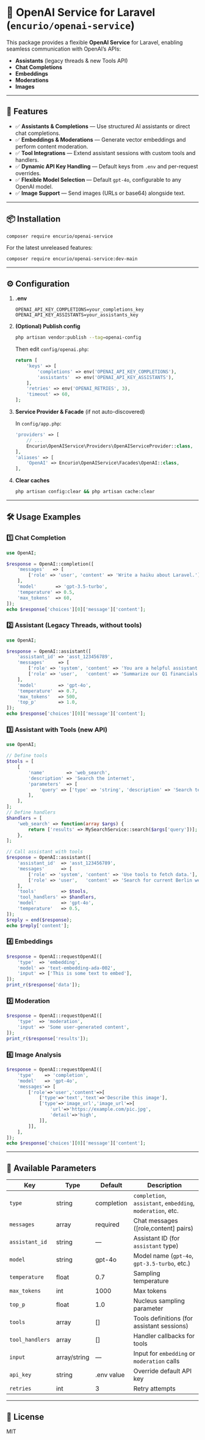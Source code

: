 # 🚀 OpenAI Service for Laravel (`encurio/openai-service`)

This package provides a flexible **OpenAI Service** for Laravel, enabling seamless communication with OpenAI’s APIs:

* **Assistants** (legacy threads & new Tools API)
* **Chat Completions**
* **Embeddings**
* **Moderations**
* **Images**

---

## 📌 Features

* ✅ **Assistants & Completions** — Use structured AI assistants or direct chat completions.
* ✅ **Embeddings & Moderations** — Generate vector embeddings and perform content moderation.
* ✅ **Tool Integrations** — Extend assistant sessions with custom tools and handlers.
* ✅ **Dynamic API Key Handling** — Default keys from `.env` and per-request overrides.
* ✅ **Flexible Model Selection** — Default `gpt-4o`, configurable to any OpenAI model.
* ✅ **Image Support** — Send images (URLs or base64) alongside text.

---

## 📦 Installation

```bash
composer require encurio/openai-service
```

For the latest unreleased features:

```bash
composer require encurio/openai-service:dev-main
```

---

## ⚙️ Configuration

1. **.env**

   ```dotenv
   OPENAI_API_KEY_COMPLETIONS=your_completions_key
   OPENAI_API_KEY_ASSISTANTS=your_assistants_key
   ```

2. **(Optional) Publish config**

   ```bash
   php artisan vendor:publish --tag=openai-config
   ```

   Then edit `config/openai.php`:

   ```php
   return [
       'keys' => [
           'completions' => env('OPENAI_API_KEY_COMPLETIONS'),
           'assistants'  => env('OPENAI_API_KEY_ASSISTANTS'),
       ],
       'retries' => env('OPENAI_RETRIES', 3),
       'timeout' => 60,
   ];
   ```

3. **Service Provider & Facade** (if not auto-discovered)

   In `config/app.php`:

   ```php
   'providers' => [
       // ...
       Encurio\OpenAIService\Providers\OpenAIServiceProvider::class,
   ],
   'aliases' => [
       'OpenAI' => Encurio\OpenAIService\Facades\OpenAI::class,
   ],
   ```

4. **Clear caches**

   ```bash
   php artisan config:clear && php artisan cache:clear
   ```

---

## 🛠️ Usage Examples

### 1️⃣ Chat Completion

```php
use OpenAI;

$response = OpenAI::completion([
    'messages'   => [
        ['role' => 'user', 'content' => 'Write a haiku about Laravel.'],
    ],
    'model'       => 'gpt-3.5-turbo',
    'temperature' => 0.5,
    'max_tokens'  => 60,
]);
echo $response['choices'][0]['message']['content'];
```

### 2️⃣ Assistant (Legacy Threads, **without** tools)

```php
use OpenAI;

$response = OpenAI::assistant([
    'assistant_id' => 'asst_123456789',
    'messages'     => [
        ['role' => 'system', 'content' => 'You are a helpful assistant.'],
        ['role' => 'user',   'content' => 'Summarize our Q1 financials.'],
    ],
    'model'        => 'gpt-4o',
    'temperature'  => 0.7,
    'max_tokens'   => 500,
    'top_p'        => 1.0,
]);
echo $response['choices'][0]['message']['content'];
```

### 3️⃣ Assistant **with Tools** (new API)

```php
use OpenAI;

// Define tools
$tools = [
    [
        'name'        => 'web_search',
        'description' => 'Search the internet',
        'parameters'  => [
            'query' => ['type' => 'string', 'description' => 'Search term'],
        ],
    ],
];
// Define handlers
$handlers = [
    'web_search' => function(array $args) {
        return ['results' => MySearchService::search($args['query'])];
    },
];

// Call assistant with tools
$response = OpenAI::assistant([
    'assistant_id'  => 'asst_123456789',
    'messages'      => [
        ['role' => 'system', 'content' => 'Use tools to fetch data.'],
        ['role' => 'user',   'content' => 'Search for current Berlin weather.'],
    ],
    'tools'         => $tools,
    'tool_handlers' => $handlers,
    'model'         => 'gpt-4o',
    'temperature'   => 0.5,
]);
$reply = end($response);
echo $reply['content'];
```

### 4️⃣ Embeddings

```php
$response = OpenAI::requestOpenAI([
    'type'  => 'embedding',
    'model' => 'text-embedding-ada-002',
    'input' => ['This is some text to embed'],
]);
print_r($response['data']);
```

### 5️⃣ Moderation

```php
$response = OpenAI::requestOpenAI([
    'type'  => 'moderation',
    'input' => 'Some user-generated content',
]);
print_r($response['results']);
```

### 6️⃣ Image Analysis

```php
$response = OpenAI::requestOpenAI([
    'type'    => 'completion',
    'model'   => 'gpt-4o',
    'messages'=> [
        ['role'=>'user','content'=>[
            ['type'=>'text','text'=>'Describe this image'],
            ['type'=>'image_url','image_url'=>[
                'url'=>'https://example.com/pic.jpg',
                'detail'=>'high',
            ]],
        ]],
    ],
]);
echo $response['choices'][0]['message']['content'];
```

---

## 🔧 Available Parameters

| Key             | Type         | Default    | Description                                                |
| --------------- | ------------ | ---------- | ---------------------------------------------------------- |
| `type`          | string       | completion | `completion`, `assistant`, `embedding`, `moderation`, etc. |
| `messages`      | array        | required   | Chat messages (\[role,content] pairs)                      |
| `assistant_id`  | string       | —          | Assistant ID (for `assistant` type)                        |
| `model`         | string       | gpt-4o     | Model name (`gpt-4o`, `gpt-3.5-turbo`, etc.)               |
| `temperature`   | float        | 0.7        | Sampling temperature                                       |
| `max_tokens`    | int          | 1000       | Max tokens                                                 |
| `top_p`         | float        | 1.0        | Nucleus sampling parameter                                 |
| `tools`         | array        | \[]        | Tools definitions (for assistant sessions)                 |
| `tool_handlers` | array        | \[]        | Handler callbacks for tools                                |
| `input`         | array/string | —          | Input for `embedding` or `moderation` calls                |
| `api_key`       | string       | .env value | Override default API key                                   |
| `retries`       | int          | 3          | Retry attempts                                             |

---

## 📄 License

MIT
